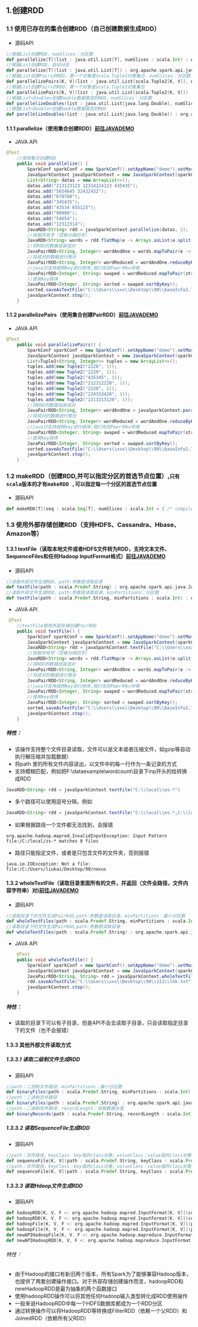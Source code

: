 ## 1.创建RDD
### 1.1 使用已存在的集合创建RDD（自己创建数据生成RDD）
* 源码API
```scala
//根据List创建RDD，numSlices：分区数
def parallelize[T](list : java.util.List[T], numSlices : scala.Int) : org.apache.spark.api.java.JavaRDD[T] = { /* compiled code */ }
//根据List创建RDD，自动分区
def parallelize[T](list : java.util.List[T]) : org.apache.spark.api.java.JavaRDD[T] = { /* compiled code */ }
//根据List创建Pairs的RDD，第一个对象是scala.Tuple2对象集合，numSlices：分区数
def parallelizePairs[K, V](list : java.util.List[scala.Tuple2[K, V]], numSlices : scala.Int) : org.apache.spark.api.java.JavaPairRDD[K, V] = { /* compiled code */ }
//根据List创建Pairs的RDD，第一个对象是scala.Tuple2对象集合
def parallelizePairs[K, V](list : java.util.List[scala.Tuple2[K, V]]) : org.apache.spark.api.java.JavaPairRDD[K, V] = { /* compiled code */ }
//根据List<Double>创建Double数据类型的RDD，numSlices：分区数
def parallelizeDoubles(list : java.util.List[java.lang.Double], numSlices : scala.Int) : org.apache.spark.api.java.JavaDoubleRDD = { /* compiled code */ }
//根据List<Double>创建Double数据类型的RDD
def parallelizeDoubles(list : java.util.List[java.lang.Double]) : org.apache.spark.api.java.JavaDoubleRDD = { /* compiled code */ }
```
#### 1.1.1 parallelize（使用集合创建RDD）[前往JAVADEMO](https://github.com/lk6678979/owp-spark/blob/master/java-rdd/src/main/java/com/owp/rdddemo/Parallelize.java)   
* JAVA API
```java
@Test
    //使用集合创建RDD
    public void parallelize() {
        SparkConf sparkConf = new SparkConf().setAppName("demo").setMaster("local").set("spark.executor.memory", "1g");
        JavaSparkContext javaSparkContext = new JavaSparkContext(sparkConf);
        List<String> datas = new ArrayList<>();
        datas.add("213123123 12314124123 435435");
        datas.add("5654645 32432432");
        datas.add("678768");
        datas.add("345435");
        datas.add("43534 655123");
        datas.add("90980");
        datas.add("54654");
        datas.add("12312314");
        JavaRDD<String> rdd = javaSparkContext.parallelize(datas, 2);
        //获取所有字（空格分隔的字）
        JavaRDD<String> words = rdd.flatMap(e -> Arrays.asList(e.split(" ")).iterator());
        //将RDD的数据组装成对
        JavaPairRDD<String, Integer> wordAndOne = words.mapToPair(e -> new Tuple2<>(e, 1));
        //将成对的数据进行聚合
        JavaPairRDD<String, Integer> wordReduced = wordAndOne.reduceByKey((integer, integer2) -> integer + integer2);
        //java只支持按照key进行排序,我们先将Paer中kv呼唤
        JavaPairRDD<Integer, String> swaped = wordReduced.mapToPair(stringIntegerTuple2 -> stringIntegerTuple2.swap());
        //使用key排序
        JavaPairRDD<Integer, String> sorted = swaped.sortByKey();
        sorted.saveAsTextFile("C:\\Users\\xxx\\Desktop\\90\\baseInfo2.log");
        javaSparkContext.stop();
    }
```
#### 1.1.2 parallelizePairs（使用集合创建PairRDD）[前往JAVADEMO](https://github.com/lk6678979/owp-spark/blob/master/java-rdd/src/main/java/com/owp/rdddemo/ParallelizePairs.java)   
* JAVA API
```java
@Test
    public void parallelizePairs() {
        SparkConf sparkConf = new SparkConf().setAppName("demo").setMaster("local").set("spark.executor.memory", "1g");
        JavaSparkContext javaSparkContext = new JavaSparkContext(sparkConf);
        List<Tuple2<String, Integer>> tuples = new ArrayList<>();
        tuples.add(new Tuple2("2220", 1));
        tuples.add(new Tuple2("2220", 1));
        tuples.add(new Tuple2("435345", 1));
        tuples.add(new Tuple2("212312220", 1));
        tuples.add(new Tuple2("2220", 1));
        tuples.add(new Tuple2("224353420", 1));
        tuples.add(new Tuple2("2213213120", 1));
        //将RDD的数据组装成对
        JavaPairRDD<String, Integer> wordAndOne = javaSparkContext.parallelizePairs(tuples, 3);
        //将成对的数据进行聚合
        JavaPairRDD<String, Integer> wordReduced = wordAndOne.reduceByKey((integer, integer2) -> integer + integer2);
        //java只支持按照key进行排序,我们先将Paer中kv呼唤
        JavaPairRDD<Integer, String> swaped = wordReduced.mapToPair(stringIntegerTuple2 -> stringIntegerTuple2.swap());
        //使用key排序
        JavaPairRDD<Integer, String> sorted = swaped.sortByKey();
        sorted.saveAsTextFile("C:\\Users\\xxx\\Desktop\\90\\baseInfo2.log");
        javaSparkContext.stop();
    }
```
### 1.2 makeRDD（创建RDD,并可以指定分区的首选节点位置）,` 只有scala版本的才有makeRDD ,可以指定每一个分区的首选节点位置 `  
* 源码API
```scala
def makeRDD[T](seq : scala.Seq[T], numSlices : scala.Int = { /* compiled code */ }) 
```
### 1.3 使用外部存储创建RDD（支持HDFS、Cassandra、Hbase、Amazon等）
#### 1.3.1 textFile（读取本地文件或者HDFS文件转为RDD，支持文本文件、SequenceFiles和任何Hadoop InputFormat格式）[前往JAVADEMO](https://github.com/lk6678979/owp-spark/blob/master/java-rdd/src/main/java/com/owp/rdddemo/TextFile.java)
* 源码API
```scala
//读取外部文件生成RDD，path:参数是读取目录
def textFile(path : scala.Predef.String) : org.apache.spark.api.java.JavaRDD[scala.Predef.String] = { /* compiled code */ }
//读取外部文件生成RDD，path:参数是读取目录，minPartitions：分区数
def textFile(path : scala.Predef.String, minPartitions : scala.Int) : org.apache.spark.api.java.JavaRDD[scala.Predef.String] = { /* compiled code */ }
```
* JAVA API
```java
 @Test
    //textFile使用外部存储创建PairRDD
    public void textFile() {
        SparkConf sparkConf = new SparkConf().setAppName("demo").setMaster("local").set("spark.executor.memory", "1g");
        JavaSparkContext javaSparkContext = new JavaSparkContext(sparkConf);
        JavaRDD<String> rdd = javaSparkContext.textFile("C:\\Users\\xxx\\Desktop\\90\\111\\222", 2);
        //获取所有字（空格分隔的字）
        JavaRDD<String> words = rdd.flatMap(e -> Arrays.asList(e.split(" ")).iterator());
        //将RDD的数据组装成对
        JavaPairRDD<String, Integer> wordAndOne = words.mapToPair(e -> new Tuple2<>(e, 1));
        //将成对的数据进行聚合
        JavaPairRDD<String, Integer> wordReduced = wordAndOne.reduceByKey((integer, integer2) -> integer + integer2);
        //java只支持按照key进行排序,我们先将Paer中kv呼唤
        JavaPairRDD<Integer, String> swaped = wordReduced.mapToPair(stringIntegerTuple2 -> stringIntegerTuple2.swap());
        //使用key排序
        JavaPairRDD<Integer, String> sorted = swaped.sortByKey();
        sorted.saveAsTextFile("C:\\Users\\xxx\\Desktop\\90\\baseInfo2.log");
        javaSparkContext.stop();
    }
```
##### 特性：
* 该操作支持整个文件目录读取，文件可以是文本或者压缩文件，如gzip等自动执行解压缩并加载数据）
* 将path 里的所有文件内容读出，以文件中的每一行作为一条记录的方式
* 支持模糊匹配，例如把F:\dataexample\wordcount\目录下inp开头的给转换成RDD
```java
JavaRDD<String> rdd = javaSparkContext.textFile("C:\\local\\es-*")
```
* 多个路径可以使用逗号分隔，例如
```java
JavaRDD<String> rdd = javaSparkContext.textFile("C:\\local\\es-*,C:\\local\\zs-*")
```
* 如果根据路径一个文件都无法找到，会报错
```shell
org.apache.hadoop.mapred.InvalidInputException: Input Pattern file:/C:/local/zs-* matches 0 files
```
* 路径只能指定文件，或者是只包含文件的文件夹，否则报错
```shell
java.io.IOException: Not a file: file:/C:/Users/liukai/Desktop/90/nexus
```
#### 1.3.2 wholeTextFile（读取目录里面所有的文件，并返回（文件全路径，文件内容字符串）对)[前往JAVADEMO](https://github.com/lk6678979/owp-spark/blob/master/java-rdd/src/main/java/com/owp/rdddemo/WholeTextFile.java)
* 源码API
```scala
//读取目录下的文件生成PairRdd,path:参数是读取目录，minPartitions：最小分区数
def wholeTextFiles(path : scala.Predef.String, minPartitions : scala.Int) : org.apache.spark.api.java.JavaPairRDD[scala.Predef.String, scala.Predef.String] = { /* compiled code */ }
//读取目录下的文件生成PairRdd,path:参数是读取目录
def wholeTextFiles(path : scala.Predef.String) : org.apache.spark.api.java.JavaPairRDD[scala.Predef.String, scala.Predef.String] = { /* compiled code */ }
```
* JAVA API
```java
    @Test
    public void wholeTextFile() {
        SparkConf sparkConf = new SparkConf().setAppName("demo").setMaster("local").set("spark.executor.memory", "1g");
        JavaSparkContext javaSparkContext = new JavaSparkContext(sparkConf);
        JavaPairRDD<String, String> rdd = javaSparkContext.wholeTextFiles("C:\\Users\\xxx\\Desktop\\90\\111", 2);
        rdd.saveAsTextFile("C:\\Users\\xxx\\Desktop\\90\\111\\lkk.txt");
        javaSparkContext.stop();
    }
```
##### 特性：
* 读取的目录下可以有子目录，但是API不会去读取子目录，只会读取指定目录下的文件（也不会报错）
#### 1.3.3 其他外部文件读取方式
##### 1.3.3.1 读取二级制文件生成RDD
* 源码API
```scala
//path：二进制文件路径，minPartitions：最小分区数
def binaryFiles(path : scala.Predef.String, minPartitions : scala.Int) : org.apache.spark.api.java.JavaPairRDD[scala.Predef.String, org.apache.spark.input.PortableDataStream] = { /* compiled code */ }
//path：二进制文件路径
def binaryFiles(path : scala.Predef.String) : org.apache.spark.api.java.JavaPairRDD[scala.Predef.String, org.apache.spark.input.PortableDataStream] = { /* compiled code */ }
//path：二进制文件路径，recordLength：读取数据长度
def binaryRecords(path : scala.Predef.String, recordLength : scala.Int) : org.apache.spark.api.java.JavaRDD[scala.Array[scala.Byte]] = { /* compiled code */ }
```
##### 1.3.3.2 读取SequenceFile生成RDD
* 源码API
```scala
//path：文件路径，keyClass：key值的class对象，valueClass：value值的class对象，minPartitions：最小分区数
def sequenceFile[K, V](path : scala.Predef.String, keyClass : scala.Predef.Class[K], valueClass : scala.Predef.Class[V], minPartitions : scala.Int) : org.apache.spark.api.java.JavaPairRDD[K, V] = { /* compiled code */ }
//path：文件路径，keyClass：key值的class对象，valueClass：value值的class对象
def sequenceFile[K, V](path : scala.Predef.String, keyClass : scala.Predef.Class[K], valueClass : scala.Predef.Class[V]) : org.apache.spark.api.java.JavaPairRDD[K, V] = { /* compiled code */ }
```
##### 1.3.3.3 读取Hdoop文件生成RDD
* 源码API
```scala
def hadoopRDD[K, V, F <: org.apache.hadoop.mapred.InputFormat[K, V]](conf : org.apache.hadoop.mapred.JobConf, inputFormatClass : scala.Predef.Class[F], keyClass : scala.Predef.Class[K], valueClass : scala.Predef.Class[V], minPartitions : scala.Int) : org.apache.spark.api.java.JavaPairRDD[K, V] = { /* compiled code */ }
def hadoopRDD[K, V, F <: org.apache.hadoop.mapred.InputFormat[K, V]](conf : org.apache.hadoop.mapred.JobConf, inputFormatClass : scala.Predef.Class[F], keyClass : scala.Predef.Class[K], valueClass : scala.Predef.Class[V]) : org.apache.spark.api.java.JavaPairRDD[K, V] = { /* compiled code */ }
def hadoopFile[K, V, F <: org.apache.hadoop.mapred.InputFormat[K, V]](path : scala.Predef.String, inputFormatClass : scala.Predef.Class[F], keyClass : scala.Predef.Class[K], valueClass : scala.Predef.Class[V], minPartitions : scala.Int) : org.apache.spark.api.java.JavaPairRDD[K, V] = { /* compiled code */ }
def hadoopFile[K, V, F <: org.apache.hadoop.mapred.InputFormat[K, V]](path : scala.Predef.String, inputFormatClass : scala.Predef.Class[F], keyClass : scala.Predef.Class[K], valueClass : scala.Predef.Class[V]) : org.apache.spark.api.java.JavaPairRDD[K, V] = { /* compiled code */ }
def newAPIHadoopFile[K, V, F <: org.apache.hadoop.mapreduce.InputFormat[K, V]](path : scala.Predef.String, fClass : scala.Predef.Class[F], kClass : scala.Predef.Class[K], vClass : scala.Predef.Class[V], conf : org.apache.hadoop.conf.Configuration) : org.apache.spark.api.java.JavaPairRDD[K, V] = { /* compiled code */ }
def newAPIHadoopRDD[K, V, F <: org.apache.hadoop.mapreduce.InputFormat[K, V]](conf : org.apache.hadoop.conf.Configuration, fClass : scala.Predef.Class[F], kClass : scala.Predef.Class[K], vClass : scala.Predef.Class[V]) : org.apache.spark.api.java.JavaPairRDD[K, V] = { /* compiled code */ }
```
###### 特性：
* 由于Hadoop的接口有新旧两个版本，所有Spark为了能够兼容Hadoop版本，也提供了两套创建操作接口。对于外部存储创建操作而言，hadoopRDD和newHadoopRDD是最为抽象的两个函数接口
* 使用hadoopRDD操作可以将其他任何Hadoop输入类型转化成RDD使用操作
* 一般来说HadoopRDD中每一个HDFS数据库都成为一个RDD分区
* 通过转换操作可以将HadoopRDD等转换成FilterRDD（依赖一个父RDD）和JoinedRDD（依赖所有父RDD）
